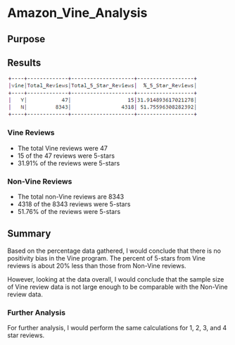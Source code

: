 # Amazon_Vine_Analysis

## Purpose

## Results

![Vine and Non-Vine Reviews](Resources/vine_reviews.png)

### Vine Reviews
- The total Vine reviews were 47
- 15 of the 47 reviews were 5-stars
- 31.91% of the reviews were 5-stars

### Non-Vine Reviews
- The total non-Vine reviews are 8343
- 4318 of the 8343 reviews were 5-stars
- 51.76% of the reviews were 5-stars

## Summary

Based on the percentage data gathered, I would conclude that there is no positivity bias in the Vine program. 
The percent of 5-stars from Vine reviews is about 20% less than those from Non-Vine reviews.

However, looking at the data overall, I would conclude that the sample size of Vine review data is not large enough to be comparable with the Non-Vine review data.

### Further Analysis

For further analysis, I would perform the same calculations for 1, 2, 3, and 4 star reviews.
